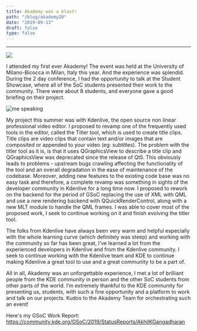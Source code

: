 ```yaml
---
title: Akademy was a blast!
path: "/blog/akademy20"
date: "2019-09-13"
draft: false
type: false
---
```


***

<img
src="https://lh3.googleusercontent.com/LdCGSalPv8Th3MCfzSujm4SSf9JQJScmezgTOThqcWKmhHpBPKA1OEswRqmIiMYJdbSwbL2NF2T8JO9yBQWCkgszChKRHDLXWci7lpAN4LAptKbMazioDqJB-32z2aTxa3OHan0GWEOAtRur2i6A5yufyfLVXXgcdjhsTrEaQJ4hT1tV314fhGA9x2PJ2kNXH1YgDUDW1bUdx_OsOCjAi5q1SlV9RZ_IGPULS-Wf6WFZLLpBRxM-DLJc5UopCduIwaK1TQ9rdanSpBuXZfdYL7dpVzlHtIqpMdPWhcDTDCh0APzmEuNrOPHQ5_dWdo5PdY9J7YZQdu5-2rdxLxwsljjDzCFohIeDweiiil_Ez3yCPU_1ryXMS51KZxtnDWbJxKMzxr9Yaibd0r_0_rLNgkRwOZWE7LMGQTC4oe-X2ac35KvRS1WJ6IBH2G5hjUGStLSqpyrnV0516yLcnlex7oi3Qcp1qQgOE9Z1jaFNnc9T80NPoAfduJIQDdF7aV56bnkRwuTYzMnOppgl8mCwVq4xUyTUFNAWRjcYQnSkPnBjY1pIt1jN2rXF6JViTfZp10OJPtEVWrPvPAIwx5AKRqXiPbSnBQKqSTjaZYFEprOe33J47eg0zYu4SOseDzI2vDzWVHWV0RkWW1W4YJZJtUbLNw0jBYvRWP_yNOxNsuytujl4d6gaFA=w515-h915-no">


I attended my first ever Akademy! The event was held at the University of Milano-Bicocca in Milan, Italy this year. And the experience was splendid. 
During the 2 day conference, I had the opportunity to talk at the Student Showcase, where all of the SoC students presented their work to the community. There were about 8 students, and everyone gave a good briefing on their project. 

<img
src="https://lh3.googleusercontent.com/u_y9BBnFjYU3GuPNbdtnKuaL62eyrooxNmzbl4PNZmc9o1T1VvHjS1gTACLbw4o8hCAK-ZRlbzj99BehUIAxARqMgulehE2XKj7Pz_M-ZvQl0SqUhbfRf57y1QcZV1JCYZuLfyq56ye8uJclto_YxDgGMkIczUVWZzUBfE1Q6_9ln3WTYodxpgZX0lOAPjN3GswmP0PPScHKUzZ1yNh4-nrxwBzZOPQY8ca8K3JJM1RJAFg0djIPKrjVus5f__s-KjtrPIs1uqKwJBUVo-xmICDkHZR80IvGJ2EoMX7qzh2BBuYClxjKnbLtmtKbVLfPODj1JyKHSizfKfXNcZuw2oTdAoBKjyBTY9We_ei9WRFNvg6jpQXZOIybokcphi7GqlLzFGdYgEaaP4lEEFQy8N1RetMUk3LvCcJ7VwhdMaLz6f9ErpFvQ59L8pw3znDyIdWUo-PBfohcRq-7xjp3VKIWpRJxLtOV1KKLsW4v7FnpPY-KPzKxo3bQylxdhr1mrDfRNtvF56WK84JT_Y7UYfJZqqrSrpDzh9dvCh3yqoidDqL9d189xA5VS83i-8lvW4SrZzZBUAH33abrCePEi4mlsE1RfaiUeNTZCsI1Hq-vO6W_OhNWaAiqoStdeStVVGhiMSpM0r6NwZLcBN2PKqj8uUUvDhBf6ZnE0zO4EtNtQDlTuEVLLg=w1883-h915-no"
alt="me speaking">

My project this summer was with Kdenlive, the open source non linear professional video editor. I proposed to revamp one of the frequently used tools in the editor, called the Titler tool, which is used to create title clips. Title clips are video clips that contain text and/or images that are composited or appended to your video (eg: subtitles). The problem with the titler tool as it is, is that it uses QGraphicsView to describe a title clip and QGraphicsView was deprecated since the release of Qt5. This obviously leads to problems - upstream bugs crawling affecting the functionality of the tool and an overall degradation in the ease of maintenance of the codebase. Moreover, adding new features to the existing code base was no easy task and therefore, a complete revamp was something in sights of the developer community in Kdenlive for a long time now.
I proposed to rework on the backend for the period of GSoC replacing the use of XML with QML and use a new rendering backend with QQuickRenderControl, along with a new MLT module to handle the QML frames. I was able to cover most of the proposed work, I seek to continue working on it and finish evolving the titler tool.

The folks from Kdenlive have always been very warm and helpful especially with the whole learning curve (which definitely was steep) and working with the community so far has been great, I’ve learned a lot from the experienced developers in Kdenlive and from the Kdenlive community.  I seek to continue working with the Kdenlive team and KDE to continue making Kdenlive a great tool to use and a great community to be a part of.

All in all, Akademy was an unforgettable experience, I met a lot of brilliant people from the KDE community in person and the other SoC students from other parts of the world. I’m extremely thankful to the KDE community for presenting us, students, with such a fine opportunity and a platform to work and talk on our projects. Kudos to the Akademy Team for orchestrating such an event!


Here's my GSoC Work Report: https://community.kde.org/GSoC/2019/StatusReports/AkhilKGangadharan

